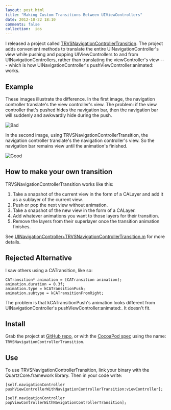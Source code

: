 ```yaml
---
layout: post.html
title: "Making Custom Transitions Between UIViewControllers"
date: 2012-10-22 18:10
comments: false
collection:  ios
---
```


I released a project called
[TRVSNavigationControllerTransition](https://github.com/travisjeffery/TRVSNavigationControllerTransition).
The project adds convenient methods to translate the entire UINavigationController's view while
pushing and popping UIViewControllers to and from UINavigationControllers, rather than translating
the viewController's view --- which is how UINavigationController's pushViewController:animated:
works.

## Example

These images illustrate the difference. In the first image, the navigation controller translate's the view controller's view. The problem: if the view controller that's pushed hides the navigation bar, then the navigation bar will suddenly and awkwardly hide during the push.

![Bad](https://raw.github.com/travisjeffery/TRVSNavigationControllerTransition/master/Bad.gif)

In the second image, using TRVSNavigationControllerTransition, the navigation controller translate's the navigation controller's view. So the navigation bar remains view until the animation's finished.

![Good](https://raw.github.com/travisjeffery/TRVSNavigationControllerTransition/master/Good.gif)

## How to make your own transition

TRVSNavigationControllerTransition works like this:

1. Take a snapshot of the current view in the form of a CALayer and add it as a sublayer
of the current view.
2. Push or pop the next view without animation.
3. Take a snapshot of the new view in the form of a CALayer.
4. Add whatever animations you want to those layers for their transition.
5. Remove the layers from their superlayer once the transition animation finishes.

See
[UINavigationController+TRVSNavigationControllerTransition.m](https://github.com/travisjeffery/TRVSNavigationControllerTransition/blob/master/UINavigationController%2BTRVSNavigationControllerTransition.m) for more
details.

## Rejected Alternative

I saw others using a CATransition, like so:

    CATransition* animation = [CATransition animation];
    animation.duration = 0.3f;
    animation.type = kCATransitionPush;
    animation.subtype = kCATransitionFromRight;

The problem is that kCATransitionPush's animation looks different from UINavigationController's pushViewController:animated:. It doesn't fit.

## Install

Grab the project at [GitHub
repo](http://github.com/travisjeffery/TRVSNavigationControllerTransition), or
with the [CocoaPod spec](https://github.com/travisjeffery/TRVSNavigationControllerTransition/blob/master/TRVSNavigationControllerTransition.podspec) using the name: `TRVSNavigationControllerTransition`.

## Use

To use TRVSNavigationControllerTransition, link your binary
with the QuartzCore.framework library. Then in your code write:

	[self.navigationController pushViewControllerWithNavigationControllerTransition:viewController];

	[self.navigationController popViewControllerWithNavigationControllerTransition];
